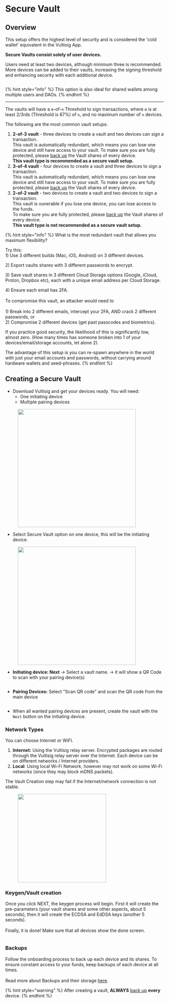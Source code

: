 # Secure Vault

## Overview

This setup offers the highest level of security and is considered the 'cold wallet' equivalent in the Vultisig App.

**Secure Vaults consist solely of user devices.**

Users need at least two devices, although minimum three is recommended. More devices can be added to their vaults, increasing the signing threshold and enhancing security with each additional device.

<figure><img src="../../.gitbook/assets/image (25).png" alt=""><figcaption></figcaption></figure>

{% hint style="info" %}
This option is also ideal for shared wallets among multiple users and DAOs.
{% endhint %}

***

The vaults will have a `m`-of-`n` Threshold to sign transactions, where `m` is at least 2/3rds (Threshold is 67%) of `n`, and no maximum number of `n` devices.&#x20;

The following are the most common vault setups:

1. **2-of-3 vault** - three devices to create a vault and two devices can sign a transaction.\
   This vault is automatically redundant, which means you can lose one device and still have access to your vault. To make sure you are fully protected, please [back up](../managing-your-vault/vault-backup.md) the Vault shares of every device.\
   **This vault type is recommended as a secure vault setup.**
2. **3-of-4 vault** - four devices to create a vault and three devices to sign a transaction.\
   This vault is automatically redundant, which means you can lose one device and still have access to your vault. To make sure you are fully protected, please [back up](../managing-your-vault/vault-backup.md) the Vault shares of every device.
3. **2-of-2 vault** - two devices to create a vault and two devices to sign a transaction.\
   This vault is vunerable if you lose one device, you can lose access to the funds.\
   To make sure you are fully protected, please [back up](../managing-your-vault/vault-backup.md) the Vault shares of every device.\
   **This vault type is not recommended as a secure vault setup.**

{% hint style="info" %}
What is the most redundant vault that allows you maximum flexibility?

Try this:\
1\) Use 3 different builds (Mac, iOS, Android) on 3 different devices.

2\) Export vaults shares with 3 different passwords to encrypt.

3\) Save vault shares in 3 different Cloud Storage options (Google, iCloud, Proton, Dropbox etc), each with a unique email address per Cloud Storage.

4\) Ensure each email has 2FA.\
\
To compromise this vault, an attacker would need to\
\
1\) Break into 2 different emails, intercept your 2FA, AND crack 2 different passwords, or\
2\) Compromise 2 different devices (get past passcodes and biometrics).

If you practice good security, the likelihood of this is significantly low, almost zero. (How many times has someone broken into 1 of your devices/email/storage accounts, let alone 2).

The advantage of this setup is you can re-spawn anywhere in the world with just your email accounts and passwords, without carrying around hardware wallets and seed-phrases.
{% endhint %}

## Creating a Secure Vault

* Download Vultisig and get your devices ready. You will need:
  * One initiating device
  * Multiple pairing devices

<figure><img src="../../.gitbook/assets/image (26).png" alt="" width="375"><figcaption></figcaption></figure>

* Select Secure Vault option on one device, this will be the initiating device.

<figure><img src="../../.gitbook/assets/image (29).png" alt="" width="375"><figcaption></figcaption></figure>

* **Initiating device: Next** -> Select a vault name. -> it will show a QR Code to scan with your pairing device(s)

<figure><img src="../../.gitbook/assets/image (30).png" alt=""><figcaption></figcaption></figure>

* **Pairing Devices:** Select "Scan QR code" and scan the QR code from the main device

<figure><img src="../../.gitbook/assets/image (31).png" alt=""><figcaption></figcaption></figure>

* When all wanted pairing devices are present, create the vault with the `Next` button on the initiating device.

### Network Types

You can choose Internet or WiFI.

1. **Internet:** Using the Vultisig relay server. Encrypted packages are routed through the Vultisig relay server over the Internet. Each device can be on different networks / Internet providers.
2. **Local**: Using local Wi-Fi Network, however may not work on some Wi-Fi networks (since they may block mDNS packets).

The Vault Creation step may fail if the Internet/network connection is not stable.

<figure><img src="../../.gitbook/assets/Local Mode.png" alt="" width="281"><figcaption></figcaption></figure>

### Keygen/Vault creation

Once you click NEXT, the keygen process will begin. First it will create the pre-parameters (your vault shares and some other aspects, about 5 seconds), then it will create the ECDSA and EdDSA keys (another 5 seconds).\
\
Finally, it is done! Make sure that all devices show the done screen.

<figure><img src="../../.gitbook/assets/image (32).png" alt=""><figcaption></figcaption></figure>

### Backups

Follow the onboarding process to back up each device and its shares. To ensure constant access to your funds, keep backups of each device at all times.\
\
Read more about Backups and their storage [here](../managing-your-vault/vault-backup.md).

{% hint style="warning" %}
After creating a vault, **ALWAYS** [back up](../managing-your-vault/vault-backup.md) **every** device.
{% endhint %}

